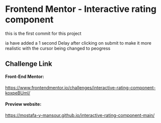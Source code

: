 # Frontend Mentor - Interactive rating component

this is the first commit for this project

ia have added a 1 second Delay after clicking on submit to make it more realistic
with the cursor being changed to peogress

## Challenge Link

#### Front-End Mentor:

https://www.frontendmentor.io/challenges/interactive-rating-component-koxpeBUmI/

#### Preview website:

https://mostafa-y-mansour.github.io/interactive-rating-component-main/
